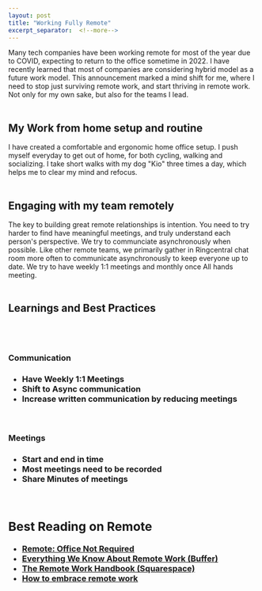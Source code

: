 ```yaml
---
layout: post
title: "Working Fully Remote"
excerpt_separator:  <!--more-->
---
```

<!-- <img src="/blog/images/dhruvbogra.jpg" alt="Digital transformation"> 
<a href="https://www.amazon.in/Grit-Gravel-Gear-hundred-bicycle-ebook/dp/B086YY3JG3/ref=sr_1_2?crid=3UQZO2B51BO7C&dchild=1&keywords=dhruv+bogra&qid=1592308563&sprefix=dhruv+bogra%2Caps%2C458&sr=8-2">Grit, Gravel and Gear</a> -->

<div>
Many tech companies have been working remote for most of the year due to COVID, expecting to return to the office sometime in 2022.  I have recently learned that most of companies are considering hybrid model as a future work model. This announcement marked a mind shift for me, where I need to stop just surviving remote work, and start thriving in remote work. Not only for my own sake, but also for the teams I lead.
</div>
<br>
<div>
<h2>My Work from home setup and routine</h2>
I have created a comfortable and ergonomic home office setup. I push myself everyday to get out of home, for both cycling, walking and socializing. I take short walks with my dog "Kio" three times a day, which helps me to clear my mind and refocus. 
</div>
<br>
<h2>Engaging with my team remotely</h2>

The key to building great remote relationships is intention. You need to try harder to find have meaningful meetings, and truly understand each person's perspective. We try to communciate asynchronously when possible. Like other remote teams, we primarily gather in Ringcentral chat room more often to communicate asynchronously to keep everyone up to date. We try to have weekly 1:1 meetings and monthly once All hands meeting.   
<br>
<h2>Learnings and Best Practices<h2>
<br>
<h3>Communication<h3>
<ul>
<li>Have Weekly 1:1 Meetings</li>
<li>Shift to Async communication</li>
<li>Increase written communication by reducing meetings</li>
 </li>
</ul>
<br>
<h3>Meetings<h3>
<ul>
<li>Start and end in time</li>
<li>Most meetings need to be recorded</li>
<li>Share Minutes of meetings</li>
 </li>
</ul>
<br>
<div>
<h2>Best Reading on Remote</h2>
<ul>
<li><a href="https://www.amazon.com/Remote-Office-Required-Jason-Fried/dp/0804137501?utm_source=zapier.com&utm_medium=referral&utm_campaign=zapier">Remote: Office Not Required</a></li>
  <li><a href="https://buffer.com/resources/remote-work/">Everything We Know About Remote Work (Buffer)</a></li>
  <li><a href="https://static1.squarespace.com/static/59e6566eb1ffb64ca45fbabe/t/5e7a52b10fdceb59f97f991b/1585074878083/Michael+Hyatt+handbook.pdf">The Remote Work Handbook (Squarespace)</a></li>
  <li><a href="https://trello.com/guide/remote-work">How to embrace remote work
</a></li>
</ul>
<br>
</div>
<div>
<br>
<script type="text/javascript" src="https://platform-api.sharethis.com/js/sharethis.js#property=5eaba5f77525e90012616b98&product=inline-share-buttons" async="async"></script>

<div class="sharethis-inline-share-buttons"></div>
